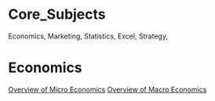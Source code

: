 # Core_Subjects
Economics, Marketing, Statistics, Excel, Strategy, 
# Economics
[Overview of Micro Economics](https://rb.gy/5teb4o)
[Overview of Macro Economics](https://rb.gy/hjskz5)


